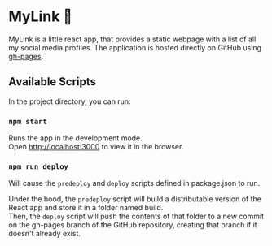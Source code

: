 # MyLink 🔗

MyLink is a little react app, that provides a static webpage with a list of all my social media profiles. The application is hosted directly on GitHub using [gh-pages](https://www.npmjs.com/package/gh-pages).

## Available Scripts

In the project directory, you can run:

### `npm start`

Runs the app in the development mode.\
Open [http://localhost:3000](http://localhost:3000) to view it in the browser.

### `npm run deploy`

Will cause the `predeploy` and `deploy` scripts defined in package.json to run.


Under the hood, the `predeploy` script will build a distributable version of the React app and store it in a folder named build.\
Then, the `deploy` script will push the contents of that folder to a new commit on the gh-pages branch of the GitHub repository, creating that branch if it doesn't already exist.
